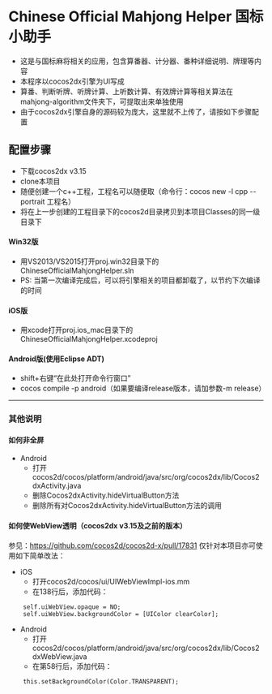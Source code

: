 Chinese Official Mahjong Helper 国标小助手
=========
- 这是与国标麻将相关的应用，包含算番器、计分器、番种详细说明、牌理等内容
- 本程序以cocos2dx引擎为UI写成
- 算番、判断听牌、听牌计算、上听数计算、有效牌计算等相关算法在mahjong-algorithm文件夹下，可提取出来单独使用
- 由于cocos2dx引擎自身的源码较为庞大，这里就不上传了，请按如下步骤配置

## 配置步骤

- 下载cocos2dx v3.15
- clone本项目
- 随便创建一个c++工程，工程名可以随便取（命令行：cocos new -l cpp --portrait 工程名）
- 将在上一步创建的工程目录下的cocos2d目录拷贝到本项目Classes的同一级目录下

#### Win32版
- 用VS2013/VS2015打开proj.win32目录下的ChineseOfficialMahjongHelper.sln
- PS: 当第一次编译完成后，可以将引擎相关的项目都卸载了，以节约下次编译的时间

#### iOS版
- 用xcode打开proj.ios_mac目录下的ChineseOfficialMahjongHelper.xcodeproj

#### Android版(使用Eclipse ADT)
- shift+右键“在此处打开命令行窗口”
- cocos compile -p android（如果要编译release版本，请加参数-m release）

---

### 其他说明

#### 如何非全屏
- Android
  - 打开cocos2d/cocos/platform/android/java/src/org/cocos2dx/lib/Cocos2dxActivity.java
  - 删除Cocos2dxActivity.hideVirtualButton方法
  - 删除所有对Cocos2dxActivity.hideVirtualButton方法的调用

#### 如何使WebView透明（cocos2dx v3.15及之前的版本）
参见：https://github.com/cocos2d/cocos2d-x/pull/17831 仅针对本项目亦可使用如下简单改法：
- iOS
  - 打开cocos2d/cocos/ui/UIWebViewImpl-ios.mm
  - 在138行后，添加代码：
```
    self.uiWebView.opaque = NO;
    self.uiWebView.backgroundColor = [UIColor clearColor];
```
- Android
  - 打开cocos2d/cocos/platform/android/java/src/org/cocos2dx/lib/Cocos2dxWebView.java
  - 在第58行后，添加代码：
```
    this.setBackgroundColor(Color.TRANSPARENT);
```
